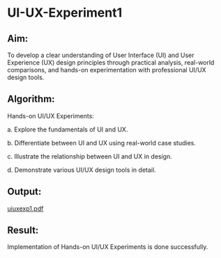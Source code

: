 # UI-UX-Experiment1

## Aim:
To develop a clear understanding of User Interface (UI) and User Experience (UX) design principles through practical analysis, real-world comparisons, and hands-on experimentation with professional UI/UX design tools.
## Algorithm:
Hands-on UI/UX Experiments:

a. Explore the fundamentals of UI and UX.

b. Differentiate between UI and UX using real-world case studies.

c. Illustrate the relationship between UI and UX in design.

d. Demonstrate various UI/UX design tools in detail.

## Output:
[uiuxexp1.pdf](./uiuxexp1.pdf)



## Result:
Implementation of Hands-on UI/UX Experiments is done successfully.
